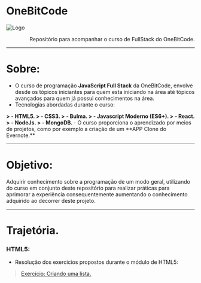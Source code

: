 # OneBitCode
![Logo](https://onebitcode.com/wp-content/uploads/2020/12/logo-obc-2021-darkbg.png)

<div style="text-align: right"> Repositório para acompanhar o curso de FullStack do OneBitCode. </div>

 ---

# Sobre:
 - O curso de programação **JavaScript Full Stack** da OneBitCode, envolve desde os tópicos iniciantes para quem esta iniciando na área até tópicos avançados para quem já possui conhecimentos na área.
-  Tecnologias abordadas durante o curso:
  <strong>
  > - HTML5.
  > - CSS3.
  > - Bulma.
  > - Javascript Moderno (ES6+).
  > - React.
  > - NodeJs.
  > - MongoDB.
  </strong>
-  O curso proporciona o aprendizado por meios de projetos, como por exemplo a criação de um **APP Clone do Evernote.**

---

# Objetivo:
Adquirir conhecimento sobre a programação de um modo geral, utilizando do curso em conjunto deste repositório para realizar práticas para aprimorar a experiência consequentemente aumentando o conhecimento adquirido ao decorrer deste projeto.

---

# Trajetória.

 ### HTML5:

 - Resolução dos exercicios propostos durante o módulo de HTML5:
>  [Exercício: Criando uma lista.](html/Exercicio%20Listas.html)